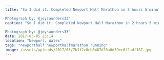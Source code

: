 ```yaml
---
title: "So I did it. Completed Newport Half Marathon in 2 hours 5 minutes 28 seconds. A first for me, the wind was horrible, thankfully the rain held off until I finished, but my feet felt good. Not quite the sub two hours I wanted but it gives me a target to beat next time.   

Photograph by: @joysaunders33"
caption: "So I did it. Completed Newport Half Marathon in 2 hours 5 minutes 28 seconds. A first for me, the wind was horrible, thankfully the rain held off until I finished, but my feet felt good. Not quite the sub two hours I wanted but it gives me a target to beat next time.   

Photograph by: @joysaunders33"
date: 2017-03-05 23:14
location: "Newport, Wales"
tags: "newporthalf newporthalfmarathon running"
image: /assets/uploads/2017/03/7b1f2c6cb0487d20a0d39ec6f2adf187.jpg
---
```

